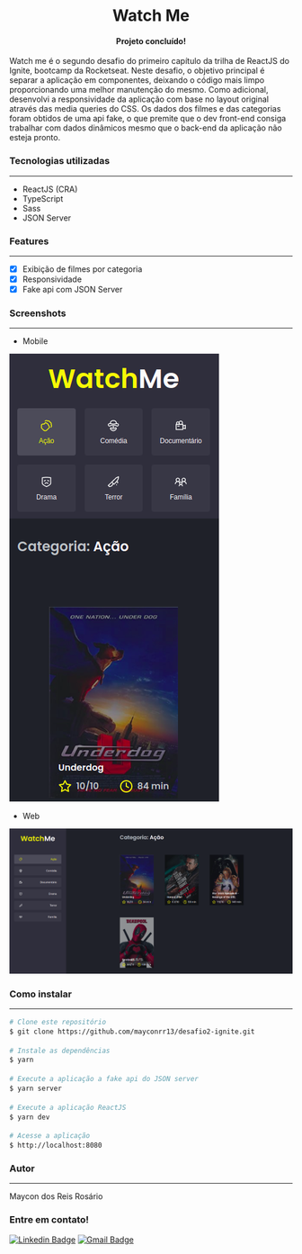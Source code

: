 <h1 align="center"> 
	Watch Me 
</h1>

<h4 align="center"> 
	Projeto concluído! 
</h4>
<p align="left">Watch me é o segundo desafio do primeiro capítulo da trilha de ReactJS do Ignite, bootcamp da Rocketseat. Neste desafio, o objetivo principal é separar a aplicação em componentes, deixando o código mais limpo proporcionando uma melhor manutenção do mesmo. Como adicional, desenvolvi a responsividade da aplicação com base no layout original através das media queries do CSS. Os dados dos filmes e das categorias foram obtidos de uma api fake, o que premite que o dev front-end consiga trabalhar com dados dinâmicos mesmo que o back-end da aplicação não esteja pronto.</p>

### Tecnologias utilizadas
---

* ReactJS (CRA)
* TypeScript
* Sass
* JSON Server

### Features
---

- [x] Exibição de filmes por categoria
- [x] Responsividade
- [x] Fake api com JSON Server

### Screenshots
---

* Mobile
<img alt="mobile" title="watch-me-mobile" src="./public/mobile.png"/>

* Web
<img alt="web" title="watch-me-web" src="./public/web.png" />

### Como instalar
---

```bash
# Clone este repositório
$ git clone https://github.com/mayconrr13/desafio2-ignite.git

# Instale as dependências
$ yarn 

# Execute a aplicação a fake api do JSON server
$ yarn server

# Execute a aplicação ReactJS
$ yarn dev

# Acesse a aplicação
$ http://localhost:8080
```

### Autor
---

Maycon dos Reis Rosário

### Entre em contato!

[![Linkedin Badge](https://img.shields.io/badge/-Maycon-blue?style=flat-square&logo=Linkedin&logoColor=white&link=https://www.linkedin.com/in/mayconreisrosario/)](https://www.linkedin.com/in/mayconreisrosario/) 
[![Gmail Badge](https://img.shields.io/badge/-mayconrr13@gmail.com-c14438?style=flat-square&logo=Gmail&logoColor=white&link=mailto:mayconrr13@gmail.com)](mailto:mayconrr13@gmail.com)
